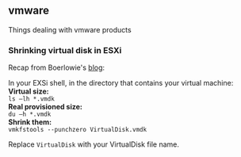 ## vmware

Things dealing with vmware products

### Shrinking virtual disk in ESXi

Recap from Boerlowie's [blog][0]:

In your EXSi shell, in the directory that contains your virtual machine:  
**Virtual size:**  
```ls –lh *.vmdk```  
**Real provisioned size:**  
```du –h *.vmdk```  
**Shrink them:**  
```vmkfstools --punchzero VirtualDisk.vmdk```

Replace `VirtualDisk` with your VirtualDisk file name.

[0]: http://boerlowie.wordpress.com/2012/09/06/how-to-shrink-a-thin-vmdk-on-esxi-5-0/ "shrinking virtual disk"
